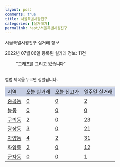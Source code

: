```yaml
---
layout: post
comments: true
title: 서울특별시광진구
categories: [실거래가]
permalink: /apt/서울특별시광진구
---
```


서울특별시광진구 실거래 정보

2022년 07월 06일 등록된 실거래 정보: 11건

<!--<script async src="https://pagead2.googlesyndication.com/pagead/js/adsbygoogle.js?client=ca-pub-3485438051770037"
 crossorigin="anonymous"></script>-->

<script type="text/javascript">
  google.charts.load('current', {'packages':['corechart']});
  google.charts.setOnLoadCallback(drawChart);

  function drawChart() {
    var data = google.visualization.arrayToDataTable([['거래일', '매매', '전월세', '전매'], ['21-01', 1, 1, 0], ['21-02', 0, 1, 0], ['21-03', 0, 6, 0], ['21-04', 0, 1, 0], ['21-05', 0, 18, 0], ['21-06', 37, 71, 0], ['21-07', 86, 251, 0], ['21-08', 75, 257, 0], ['21-09', 54, 185, 0], ['21-10', 41, 265, 0], ['21-11', 28, 261, 0], ['21-12', 18, 297, 0], ['22-01', 25, 289, 0], ['22-02', 14, 327, 0], ['22-03', 27, 295, 0], ['22-04', 45, 300, 0], ['22-05', 38, 257, 0], ['22-06', 6, 215, 0], ['22-07', 0, 12, 0]]);

    var options = {
      title: '최근 1년간 유형별 거래량 추이',
      legend: { position: 'bottom' }
    };

    setTimeout(function() {
        var chart = new google.visualization.LineChart(document.getElementById('columnchart_material'));
        chart.draw(data, (options));
        document.getElementById('loading').style.display = 'none';
        var dayLabel = (new Date()).getDay();
        if (dayLabel < 2) {
            sorttable.innerSortFunction.apply(document.getElementById('week'), []);
            sorttable.innerSortFunction.apply(document.getElementById('week'), []);        
        }
        else {
            sorttable.innerSortFunction.apply(document.getElementById('today'), []);
            sorttable.innerSortFunction.apply(document.getElementById('today'), []);
        }
    }, 200);

  }
</script>

<div id="loading" style="z-index:20; display: block; margin-left: 35px">"그래프를 그리고 있습니다"</div>
<div id="columnchart_material" style="width: 95%; margin-left: -35px; display: block"></div>
<!--<div style="width: 95%; margin-left: -35px; display: block">
      <script async src="https://pagead2.googlesyndication.com/pagead/js/adsbygoogle.js?client=ca-pub-3485438051770037"
          crossorigin="anonymous"></script>
      <ins class="adsbygoogle"
          style="display:block"
          data-ad-format="fluid"
          data-ad-layout-key="-fb+5w+4e-db+86"
          data-ad-client="ca-pub-3485438051770037"
          data-ad-slot="1827090281"></ins>
      <script>
          (adsbygoogle = window.adsbygoogle || []).push({});
      </script>
</div>-->
<br>

<font size='small' style='font-size: small;'>컬럼 제목을 누르면 정렬됩니다.</font>
<table class="sortable">
  <tr style='background-color: rgba(114, 132, 186,0.4);'>
    <td id="region"><a href="#">지역</a></td>
    <td id="today"><a href="#">오늘 실거래</a></td>
    <td id="today_new"><a href="#">오늘 신고가</a></td>
    <td id="week"><a href="#">일주일 실거래</a></td>
  </tr>

  
  <tr class="item">
    <td><a href="서울특별시광진구중곡동">중곡동</a></td>
    <td><a href="서울특별시광진구중곡동">0</a></td>
    <td><a href="서울특별시광진구중곡동">0</a></td>
    <td><a href="서울특별시광진구중곡동">2</a></td>
  </tr>
    

  <tr class="item">
    <td><a href="서울특별시광진구능동">능동</a></td>
    <td><a href="서울특별시광진구능동">0</a></td>
    <td><a href="서울특별시광진구능동">0</a></td>
    <td><a href="서울특별시광진구능동">0</a></td>
  </tr>
    

  <tr class="item">
    <td><a href="서울특별시광진구구의동">구의동</a></td>
    <td><a href="서울특별시광진구구의동">2</a></td>
    <td><a href="서울특별시광진구구의동">0</a></td>
    <td><a href="서울특별시광진구구의동">23</a></td>
  </tr>
    

  <tr class="item">
    <td><a href="서울특별시광진구광장동">광장동</a></td>
    <td><a href="서울특별시광진구광장동">3</a></td>
    <td><a href="서울특별시광진구광장동">0</a></td>
    <td><a href="서울특별시광진구광장동">21</a></td>
  </tr>
    

  <tr class="item">
    <td><a href="서울특별시광진구자양동">자양동</a></td>
    <td><a href="서울특별시광진구자양동">4</a></td>
    <td><a href="서울특별시광진구자양동">2</a></td>
    <td><a href="서울특별시광진구자양동">31</a></td>
  </tr>
    

  <tr class="item">
    <td><a href="서울특별시광진구화양동">화양동</a></td>
    <td><a href="서울특별시광진구화양동">2</a></td>
    <td><a href="서울특별시광진구화양동">0</a></td>
    <td><a href="서울특별시광진구화양동">12</a></td>
  </tr>
    

  <tr class="item">
    <td><a href="서울특별시광진구군자동">군자동</a></td>
    <td><a href="서울특별시광진구군자동">0</a></td>
    <td><a href="서울특별시광진구군자동">0</a></td>
    <td><a href="서울특별시광진구군자동">1</a></td>
  </tr>
    


</table>


    
